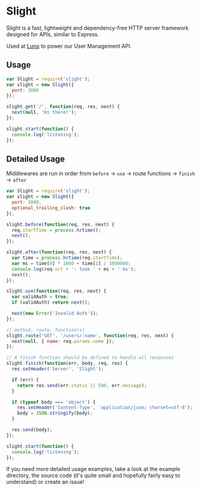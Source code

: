 # Slight

Slight is a fast, lightweight and dependency-free HTTP server framework designed for APIs, similar to Express.

Used at [Luno](https://luno.io) to power our User Management API.

## Usage

```js
var Slight = require('slight');
var slight = new Slight({
  port: 3000
});

slight.get('/', function(req, res, next) {
  next(null, 'Hi there!');
});

slight.start(function() {
  console.log('listening');
});
```

## Detailed Usage

Middlewares are run in order from `before` -> `use` -> route functions -> `finish` -> `after`

```js
var Slight = require('slight');
var slight = new Slight({
  port: 3000,
  optional_trailing_slash: true
});

slight.before(function(req, res, next) {
  req.startTime = process.hrtime();
  next();
});

slight.after(function(req, res, next) {
  var time = process.hrtime(req.startTime);
  var ms = time[0] * 1000 + time[1] / 1000000;
  console.log(req.url + ': took ' + ms + ' ms');
  next();
});

slight.use(function(req, res, next) {
  var validAuth = true;
  if (validAuth) return next();

  next(new Error('Invalid Auth'));
});

// method, route, function(s)
slight.route('GET', '/users/:name', function(req, res, next) {
  next(null, { name: req.params.name });
});

// A finish function should be defined to handle all responses
slight.finish(function(err, body, req, res) {
  res.setHeader('Server', 'Slight');

  if (err) {
    return res.send(err.status || 500, err.message);
  }

  if (typeof body === 'object') {
    res.setHeader('Content-Type', 'application/json; charset=utf-8');
    body = JSON.stringify(body);
  }

  res.send(body);
});

slight.start(function() {
  console.log('listening');
});
```

If you need more detailed usage examples, take a look at the example directory, the source code (it's quite small and hopefully fairly easy to understand) or create an issue!
